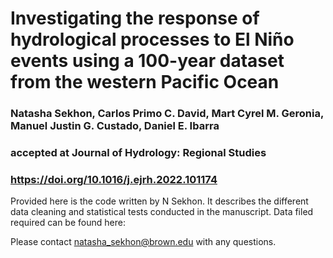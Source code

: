 # Investigating the response of hydrological processes to El Niño events using a 100-year dataset from the western Pacific Ocean

### Natasha Sekhon, Carlos Primo C. David, Mart Cyrel M. Geronia, Manuel Justin G. Custado, Daniel E. Ibarra 
### accepted at Journal of Hydrology: Regional Studies 
### https://doi.org/10.1016/j.ejrh.2022.101174

Provided here is the code written by N Sekhon. It describes the different data cleaning and statistical tests conducted in the manuscript. Data filed required can be found here: 

Please contact natasha_sekhon@brown.edu with any questions. 
